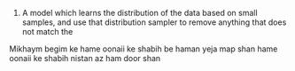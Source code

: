 1. A model which learns the distribution of the data based on small samples, and use that distribution sampler to remove anything that does not match the 

Mikhaym begim ke hame oonaii ke shabih be haman yeja map shan
hame oonaii ke shabih nistan az ham door shan

